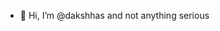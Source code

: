 - 👋 Hi, I’m @dakshhas and not anything serious

<!---
dakshhas/dakshhas is a ✨ special ✨ repository because its `README.md` (this file) appears on your GitHub profile.
You can click the Preview link to take a look at your changes.
--->
